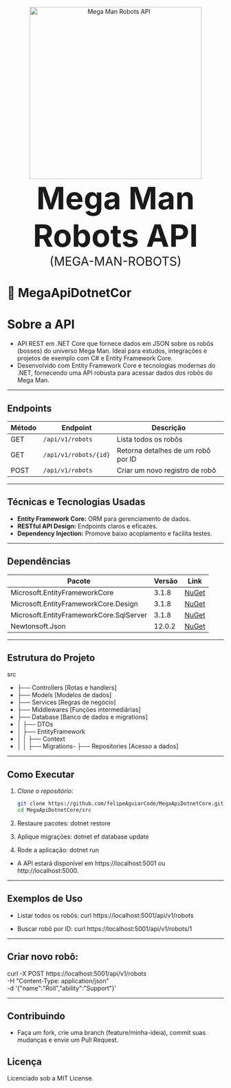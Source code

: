 <p align="center">
  <img src="https://github.com/user-attachments/assets/01d016b8-5a21-4d6c-a7aa-76c6f3b5083a" alt="Mega Man Robots API" width="400"/>
  <br />
  <b style="font-size: 72px;">Mega Man Robots API</b>
  <br />
  <sub><sup style="font-size: 28px;">(MEGA-MAN-ROBOTS)</sup></sub>
  <br />


# 🤖 MegaApiDotnetCor

# Sobre a API

- API REST em .NET Core que fornece dados em JSON sobre os robôs (bosses) do universo Mega Man. Ideal para estudos, integrações e projetos de exemplo com C# e Entity Framework Core.
- Desenvolvido com Entity Framework Core e tecnologias modernas do .NET, fornecendo uma API robusta para acessar dados dos robôs do Mega Man.

---

## Endpoints

| Método | Endpoint             | Descrição                        |
|--------|--------------------|----------------------------------|
| GET    | `/api/v1/robots`    | Lista todos os robôs             |
| GET    | `/api/v1/robots/{id}` | Retorna detalhes de um robô por ID |
| POST   | `/api/v1/robots`    | Criar um novo registro de robô  |

---

## Técnicas e Tecnologias Usadas

- **Entity Framework Core:** ORM para gerenciamento de dados.  
- **RESTful API Design:** Endpoints claros e eficazes.  
- **Dependency Injection:** Promove baixo acoplamento e facilita testes.

---

## Dependências

| Pacote | Versão | Link |
|--------|--------|------|
| Microsoft.EntityFrameworkCore | 3.1.8 | [NuGet](https://www.nuget.org/packages/Microsoft.EntityFrameworkCore/3.1.8) |
| Microsoft.EntityFrameworkCore.Design | 3.1.8 | [NuGet](https://www.nuget.org/packages/Microsoft.EntityFrameworkCore.Design/3.1.8) |
| Microsoft.EntityFrameworkCore.SqlServer | 3.1.8 | [NuGet](https://www.nuget.org/packages/Microsoft.EntityFrameworkCore.SqlServer/3.1.8) |
| Newtonsoft.Json | 12.0.2 | [NuGet](https://www.nuget.org/packages/Newtonsoft.Json/12.0.2) |

---

## Estrutura do Projeto

src
- ├── Controllers [Rotas e handlers]
- ├── Models [Modelos de dados]
- ├── Services [Regras de negócio]
- ├── Middlewares [Funções intermediárias]
- ├── Database [Banco de dados e migrations]
- │ ├── DTOs
- │ ├── EntityFramework
- │ │ ├── Context
- │ │ ├── Migrations- 
├── Repositories [Acesso a dados]

---

## Como Executar
1. *Clone o repositório*:
   ```bash
   git clone https://github.com/felipeAguiarCode/MegaApiDotnetCore.git
   cd MegaApiDotnetCore/src

2. Restaure pacotes:
dotnet restore

3. Aplique migrações:
dotnet ef database update

4. Rode a aplicação:
dotnet run

- A API estará disponível em https://localhost:5001 ou http://localhost:5000.

---

## Exemplos de Uso

- Listar todos os robôs:
curl https://localhost:5001/api/v1/robots

- Buscar robô por ID:
curl https://localhost:5001/api/v1/robots/1

---

## Criar novo robô:

curl -X POST https://localhost:5001/api/v1/robots \
  -H "Content-Type: application/json" \
  -d '{"name":"Roll","ability":"Support"}'

---

## Contribuindo
- Faça um fork, crie uma branch (feature/minha-ideia), commit suas mudanças e envie um Pull Request.

## Licença
Licenciado sob a MIT License.
